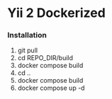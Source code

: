 Yii 2 Dockerized
================

### Installation

1. git pull
2. cd REPO_DIR/build
3. docker compose build
4. cd ..
5. docker compose build
6. docker compose up -d
